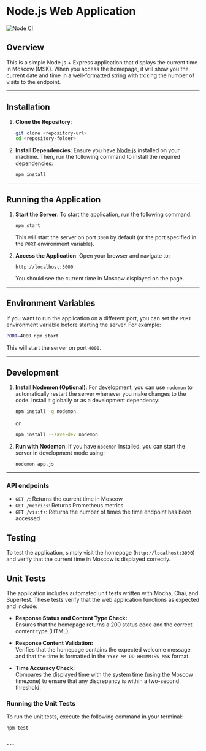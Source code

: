 # Node.js Web Application

![Node CI](https://github.com/Sedoxxx/S25-core-course-labs/actions/workflows/node_ci.yml/badge.svg)

## Overview
This is a simple Node.js + Express application that displays the current time in Moscow (MSK). When you access the homepage, it will show you the current date and time in a well-formatted string with trcking the number of visits to the endpoint.

---

## Installation

1. **Clone the Repository**:
   ```bash
   git clone <repository-url>
   cd <repository-folder>
   ```

2. **Install Dependencies**:
   Ensure you have [Node.js](https://nodejs.org/) installed on your machine. Then, run the following command to install the required dependencies:
   ```bash
   npm install
   ```

---
## Running the Application

1. **Start the Server**:
   To start the application, run the following command:
   ```bash
   npm start
   ```
   This will start the server on port `3000` by default (or the port specified in the `PORT` environment variable).

2. **Access the Application**:
   Open your browser and navigate to:
   ```
   http://localhost:3000
   ```
   You should see the current time in Moscow displayed on the page.

---
## Environment Variables

If you want to run the application on a different port, you can set the `PORT` environment variable before starting the server. For example:
```bash
PORT=4000 npm start
```
This will start the server on port `4000`.

---

## Development

1. **Install Nodemon (Optional)**:
   For development, you can use `nodemon` to automatically restart the server whenever you make changes to the code. Install it globally or as a development dependency:
   ```bash
   npm install -g nodemon
   ```
   or
   ```bash
   npm install --save-dev nodemon
   ```

2. **Run with Nodemon**:
   If you have `nodemon` installed, you can start the server in development mode using:
   ```bash
   nodemon app.js
   ```
---

### API endpoints
      
   - `GET /`: Returns the current time in Moscow
   - `GET /metrics`: Returns Prometheus metrics
   - `GET /visits`: Returns the number of times the time endpoint has been accessed
   
## Testing

To test the application, simply visit the homepage (`http://localhost:3000`) and verify that the current time in Moscow is displayed correctly.

## Unit Tests

The application includes automated unit tests written with Mocha, Chai, and Supertest. These tests verify that the web application functions as expected and include:

- **Response Status and Content Type Check:**  
  Ensures that the homepage returns a 200 status code and the correct content type (HTML).

- **Response Content Validation:**  
  Verifies that the homepage contains the expected welcome message and that the time is formatted in the `YYYY-MM-DD HH:MM:SS MSK` format.

- **Time Accuracy Check:**  
  Compares the displayed time with the system time (using the Moscow timezone) to ensure that any discrepancy is within a two-second threshold.

### Running the Unit Tests

To run the unit tests, execute the following command in your terminal:
```bash
npm test


---
